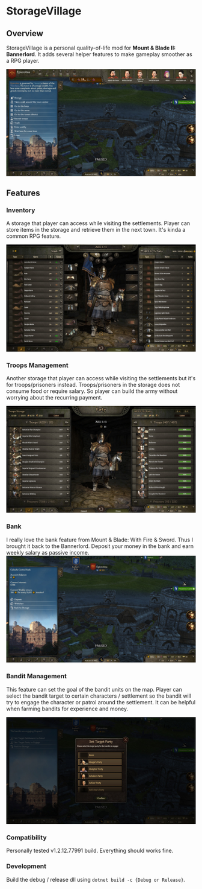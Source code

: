 # StorageVillage

## Overview

StorageVillage is a personal quality-of-life mod for **Mount & Blade II: Bannerlord**. It adds several helper features to make gameplay smoother as a RPG player.

![Town Menu](https://github.com/ARXII-13/Bannerlord-StorageVillage/blob/master/docs/images/storage_main_menu.jpg)

## Features

### Inventory

A storage that player can access while visiting the settlements. Player can store items in the storage and retrieve them in the next town. It's kinda a common RPG feature.

![Inventory](https://github.com/ARXII-13/Bannerlord-StorageVillage/blob/master/docs/images/storage_inventory.jpg)

### Troops Management

Another storage that player can access while visiting the settlements but it's for troops/prisoners instead. Troops/prisoners in the storage does not consume food or require salary. So player can build the army without worrying about the recurring payment.

![Troops Management](https://github.com/ARXII-13/Bannerlord-StorageVillage/blob/master/docs/images/storage_troops.jpg)

### Bank

I really love the bank feature from Mount & Blade: With Fire & Sword. Thus I brought it back to the Bannerlord. Deposit your money in the bank and earn weekly salary as passive income.
![Bank](https://github.com/ARXII-13/Bannerlord-StorageVillage/blob/master/docs/images/storage_bank.jpg)


### Bandit Management

This feature can set the goal of the bandit units on the map. Player can select the bandit target to certain characters / settlement so the bandit will try to engage the character or patrol around the settlement. It can be helpful when farming bandits for experience and money.

![Bandit Management](https://github.com/ARXII-13/Bannerlord-StorageVillage/blob/master/docs/images/storage_bandit.jpg)

### Compatibility

Personally tested v1.2.12.77991 build. Everything should works fine.

### Development

Build the debug / release dll using `dotnet build -c {Debug or Release}`.
